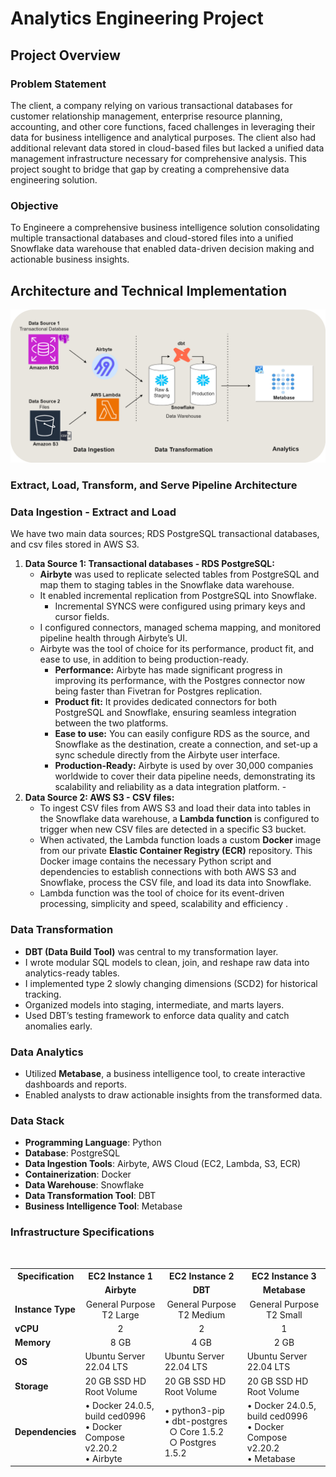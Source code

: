 # Analytics Engineering Project

## Project Overview

### Problem Statement

The client, a company relying on various transactional databases for customer relationship management, enterprise resource planning, accounting, and other core functions, faced challenges in leveraging their data for business intelligence and analytical purposes. The client also had additional relevant data stored in cloud-based files but lacked a unified data management infrastructure necessary for comprehensive analysis. This project sought to bridge that gap by creating a comprehensive data engineering solution.

### Objective

To Engineere a comprehensive business intelligence solution consolidating multiple transactional databases and cloud-stored files into a unified Snowflake data warehouse that enabled data-driven decision making and actionable business insights.

<h2>Architecture and Technical Implementation</h2>
<p align="center">
  <img src="https://github.com/efrenmo/Analytics-Engineering-Project/blob/main/Screenshots/ae_infra_l.drawio.png" />
</p>

### Extract, Load, Transform, and Serve Pipeline Architecture

### Data Ingestion - Extract and Load

We have two main data sources; RDS PostgreSQL transactional databases, and csv files stored in AWS S3.

1. **Data Source 1: Transactional databases - RDS PostgreSQL:**
   - **Airbyte** was used to replicate selected tables from PostgreSQL and map them to staging tables in the Snowflake data warehouse.
   - It enabled incremental replication from PostgreSQL into Snowflake.
     - Incremental SYNCS were configured using primary keys and cursor fields.
   - I configured connectors, managed schema mapping, and monitored pipeline health through Airbyte’s UI.
   - Airbyte was the tool of choice for its performance, product fit, and ease to use, in addition to being production-ready.  
     - **Performance:** Airbyte has made significant progress in improving its performance, with the Postgres connector now being faster than Fivetran for Postgres replication.
     - **Product fit:** It provides dedicated connectors for both PostgreSQL and Snowflake, ensuring seamless integration between the two platforms.
     - **Ease to use:** You can easily configure RDS as the source, and Snowflake as the destination, create a connection, and set-up a sync schedule directly from the Airbyte user interface.
     - **Production-Ready:** Airbyte is used by over 30,000 companies worldwide to cover their data pipeline needs, demonstrating its scalability and reliability as a data integration platform.     - 
2. **Data Source 2: AWS S3 - CSV files:**
     - To ingest CSV files from AWS S3 and load their data into tables in the Snowflake data warehouse, a **Lambda function** is configured to trigger when new CSV files are detected in a specific S3 bucket.
     - When activated, the Lambda function loads a custom **Docker** image from our private **Elastic Container Registry (ECR)** repository. This Docker image contains the necessary Python script and dependencies to establish connections with both AWS S3 and Snowflake, process the CSV file, and load its data into Snowflake.
     - Lambda function was the tool of choice for its event-driven processing, simplicity and speed, scalability and efficiency .

### Data Transformation
   - **DBT (Data Build Tool)** was central to my transformation layer. 
   - I wrote modular SQL models to clean, join, and reshape raw data into analytics-ready tables. 
   - I implemented type 2 slowly changing dimensions (SCD2) for historical tracking.
   - Organized models into staging, intermediate, and marts layers.
   - Used DBT’s testing framework to enforce data quality and catch anomalies early.

### Data Analytics
   - Utilized **Metabase**, a business intelligence tool, to create interactive dashboards and reports.
   - Enabled analysts to draw actionable insights from the transformed data.

### Data Stack

- **Programming Language**: Python
- **Database**: PostgreSQL
- **Data Ingestion Tools**: Airbyte, AWS Cloud (EC2, Lambda, S3, ECR)
- **Containerization**: Docker
- **Data Warehouse**: Snowflake
- **Data Transformation Tool**: DBT
- **Business Intelligence Tool**: Metabase

### Infrastructure Specifications
<br>
<table>
  <tr>
    <th width="20%">Specification</th>
    <th width="26%">EC2 Instance 1</th>
    <th width="27%">EC2 Instance 2</th>
    <th width="27%">EC2 Instance 3</th>
  </tr>
  <tr>
    <td></td>
    <td align="center"><b>Airbyte</b></td>
    <td align="center"><b>DBT</b></td>
    <td align="center"><b>Metabase</b></td>
  </tr>
  <tr>
    <td><b>Instance Type</b></td>
    <td align="center">General Purpose T2 Large</td>
    <td align="center">General Purpose T2 Medium</td>
    <td align="center">General Purpose T2 Small</td>
  </tr>
  <tr>
    <td><b>vCPU</b></td>
    <td align="center">2</td>
    <td align="center">2</td>
    <td align="center">1</td>
  </tr>
  <tr>
    <td><b>Memory</b></td>
    <td align="center">8 GB</td>
    <td align="center">4 GB</td>
    <td align="center">2 GB</td>
  </tr>
  <tr>
    <td><b>OS</b></td>
    <td>Ubuntu Server 22.04 LTS</td>
    <td>Ubuntu Server 22.04 LTS</td>
    <td>Ubuntu Server 22.04 LTS</td>
  </tr>
  <tr>
    <td><b>Storage</b></td>
    <td>20 GB SSD HD Root Volume</td>
    <td>20 GB SSD HD Root Volume</td>
    <td>20 GB SSD HD Root Volume</td>
  </tr>
  <tr>
    <td><b>Dependencies</b></td>
    <td>
      • Docker 24.0.5, build ced0996<br>
      • Docker Compose v2.20.2<br>
      • Airbyte
    </td>
    <td>
      • python3-pip<br>
      • dbt-postgres<br>
      &nbsp;&nbsp;○ Core 1.5.2<br>
      &nbsp;&nbsp;○ Postgres 1.5.2
    </td>
    <td>
      • Docker 24.0.5, build ced0996<br>
      • Docker Compose v2.20.2<br>
      • Metabase
    </td>
  </tr>
</table>


